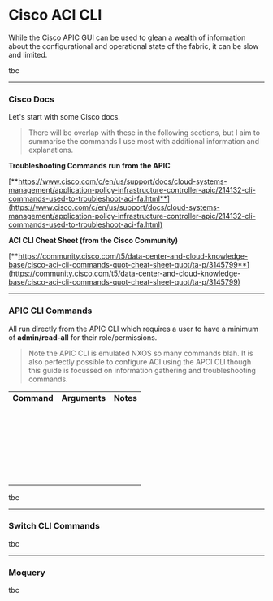 # Cisco ACI CLI

While the Cisco APIC GUI can be used to glean a wealth of information about the configurational and operational state of the fabric, it can be slow and limited.

tbc

---

### Cisco Docs

Let's start with some Cisco docs. 

> There will be overlap with these in the following sections, but I aim to summarise the commands I use most with additional information and explanations.

**Troubleshooting Commands run from the APIC**

[**https://www.cisco.com/c/en/us/support/docs/cloud-systems-management/application-policy-infrastructure-controller-apic/214132-cli-commands-used-to-troubleshoot-aci-fa.html**](https://www.cisco.com/c/en/us/support/docs/cloud-systems-management/application-policy-infrastructure-controller-apic/214132-cli-commands-used-to-troubleshoot-aci-fa.html)

**ACI CLI Cheat Sheet (from the Cisco Community)**

[**https://community.cisco.com/t5/data-center-and-cloud-knowledge-base/cisco-aci-cli-commands-quot-cheat-sheet-quot/ta-p/3145799**](https://community.cisco.com/t5/data-center-and-cloud-knowledge-base/cisco-aci-cli-commands-quot-cheat-sheet-quot/ta-p/3145799)

---

### APIC CLI Commands

All run directly from the APIC CLI which requires a user to have a minimum of **admin/read-all** for their role/permissions.

> Note the APIC CLI is emulated NXOS so many commands blah. It is also perfectly possible to configure ACI using the APCI CLI though this guide is focussed on information gathering and troubleshooting commands.

<table><tbody><tr><td><strong>Command</strong></td><td><strong>Arguments</strong></td><td><strong>Notes</strong></td></tr><tr><td>&nbsp;</td><td>&nbsp;</td><td>&nbsp;</td></tr><tr><td>&nbsp;</td><td>&nbsp;</td><td>&nbsp;</td></tr><tr><td>&nbsp;</td><td>&nbsp;</td><td>&nbsp;</td></tr><tr><td>&nbsp;</td><td>&nbsp;</td><td>&nbsp;</td></tr><tr><td>&nbsp;</td><td>&nbsp;</td><td>&nbsp;</td></tr><tr><td>&nbsp;</td><td>&nbsp;</td><td>&nbsp;</td></tr></tbody></table>

tbc

---

### Switch CLI Commands

tbc

---

### Moquery

tbc
